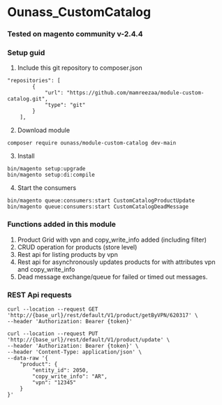 # Ounass_CustomCatalog

### Tested on magento community v-2.4.4

### Setup guid
1. Include this git repository to composer.json
```shell
"repositories": [
        {
            "url": "https://github.com/mamreezaa/module-custom-catalog.git",
            "type": "git"
        }
    ],
```
2. Download module
```shell
composer require ounass/module-custom-catalog dev-main
```
3. Install
```shell
bin/magento setup:upgrade
bin/magento setup:di:compile
```
4. Start the consumers
```shell
bin/magento queue:consumers:start CustomCatalogProductUpdate
bin/magento queue:consumers:start CustomCatalogDeadMessage
```

### Functions added in this module
1. Product Grid with vpn and copy_write_info added (including filter)
2. CRUD operation for products (store level)
3. Rest api for listing products by vpn
4. Rest api for asynchronously updates products for with attributes vpn and copy_write_info
5. Dead message exchange/queue for failed or timed out messages.


### REST Api requests
```shell
curl --location --request GET 'http://{base_url}/rest/default/V1/product/getByVPN/620317' \
--header 'Authorization: Bearer {token}'
```

```shell
curl --location --request PUT 'http://{base_url}/rest/default/V1/product/update' \
--header 'Authorization: Bearer {token}' \
--header 'Content-Type: application/json' \
--data-raw '{
    "product": {
        "entity_id": 2050,
        "copy_write_info": "AR",
        "vpn": "12345"
    }
}'
```
